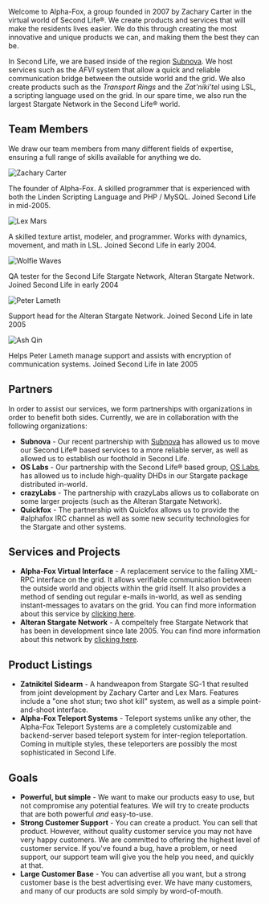<p>Welcome to Alpha-Fox, a group founded in 2007 by Zachary Carter in the virtual world of Second Life®. We create products and services that will make the residents lives easier. We do this through creating the most innovative and unique products we can, and making them the best they can be.</p>
<p>In Second Life, we are based inside of the region <a href="secondlife:///Subnova/128/128/22/">Subnova</a>. We host services such as the <em>AFVI</em> system that allow a quick and reliable communication bridge between the outside world and the grid. We also create products such as the <em>Transport Rings</em> and the <em>Zat'niki'tel</em> using LSL, a scripting language used on the grid. In our spare time, we also run the largest Stargate Network in the Second Life® world.</p>
<h2>Team Members</h2>
<p>We draw our team members from many different fields of expertise, ensuring a full range of skills available for anything we do.</p>
<p><img src="http://images.alpha-fox.com/sl/zachary-carter.jpg" alt="Zachary Carter" title="Zachary Carter" /></p>
<p>The founder of Alpha-Fox.  A skilled programmer that is experienced with both the Linden Scripting Language and PHP / MySQL. Joined Second Life in mid-2005.</p>
<p><img src="http://images.alpha-fox.com/sl/lex-mars.jpg" alt="Lex Mars" title="Lex Mars" /></p>
<p>A skilled texture artist, modeler, and programmer. Works with dynamics, movement, and math in LSL. Joined Second Life in early 2004.</p>
<p><img src="http://images.alpha-fox.com/sl/wolfie-waves.jpg" alt="Wolfie Waves" title="Wolfie Waves" /></p>
<p>QA tester for the Second Life Stargate Network, Alteran Stargate Network.  Joined Second Life in early 2004</p>
<p><img src="http://images.alpha-fox.com/sl/peter-lameth.jpg" alt="Peter Lameth" title="Peter Lameth" /></p>
<p>Support head for the Alteran Stargate Network.  Joined Second Life in late 2005</p>
<p><img src="http://images.alpha-fox.com/sl/ash-qin.jpg" alt="Ash Qin" title="Ash Qin" /></p>
<p>Helps Peter Lameth manage support and assists with encryption of communication systems. Joined Second Life in late 2005</p>
<h2>Partners</h2>
<p>In order to assist our services, we form partnerships with organizations in order to benefit both sides. Currently, we are in collaboration with the following organizations:</p>
<ul>
<li><strong>Subnova</strong> - Our recent partnership with <a href="http://www.subnova.com/">Subnova</a> has allowed us to move our Second Life® based services to a more reliable server, as well as allowed us to establish our foothold in Second Life.</li>
<li><strong>OS Labs</strong> - Our partnership with the Second Life® based group, <a href="http://www.oslabs.info/">OS Labs</a>, has allowed us to include high-quality DHDs in our Stargate package distributed in-world.</li>
<li><strong>crazyLabs</strong> - The partnership with crazyLabs allows us to collaborate on some larger projects (such as the Alteran Stargate Network).</li>
<li><strong>Quickfox</strong> - The partnership with Quickfox allows us to provide the #alphafox IRC channel as well as some new security technologies for the Stargate and other systems.</li>
</ul>
<h2>Services and Projects</h2>
<ul>
  <li><strong>Alpha-Fox Virtual Interface</strong> - A replacement service to the failing XML-RPC interface on the grid. It allows verifiable communication between the outside world and objects within the grid itself. It also provides a method of sending out regular e-mails in-world, as well as sending instant-messages to avatars on the grid. You can find more information about this service by <a href="http://www.alpha-fox.com/vi/">clicking here</a>.</li>
  <li><strong>Alteran Stargate Network</strong> - A compeltely free Stargate Network that has been in development since late 2005. You can find more information about this network by <a href="http://www.alpha-fox.com/asn/">clicking here</a>.</li>
</ul>
<h2>Product Listings</h2>
<ul>
<li><strong>Zatnikitel Sidearm</strong> - A handweapon from Stargate SG-1 that resulted from joint development by Zachary Carter and Lex Mars. Features include a &quot;one shot stun; two shot kill&quot; system, as well as a simple point-and-shoot interface.</li>
<li><strong>Alpha-Fox Teleport Systems</strong> - Teleport systems unlike any other, the Alpha-Fox Teleport Systems are a completely customizable and backend-server based teleport system for inter-region teleportation. Coming in multiple styles, these teleporters are possibly the most sophisticated in Second Life.</li>
</ul>
<h2>Goals</h2>
<ul>
<li><strong>Powerful, but simple</strong> - We want to make our products easy to use, but not compromise any potential features. We will try to create products that are both powerful <em>and</em> easy-to-use.
</li>
<li><strong>Strong Customer Support</strong> - You can create a product. You can sell that product. However, without quality customer service you may not have very happy customers. We are committed to offering the highest level of customer service. If you've found a bug, have a problem, or need support, our support team will give you the help you need, and quickly at that.
</li>
<li><strong>Large Customer Base</strong> - You can advertise all you want, but a strong customer base is the best advertising ever. We have many customers, and many of our products are sold simply by word-of-mouth.</li>
</ul>
